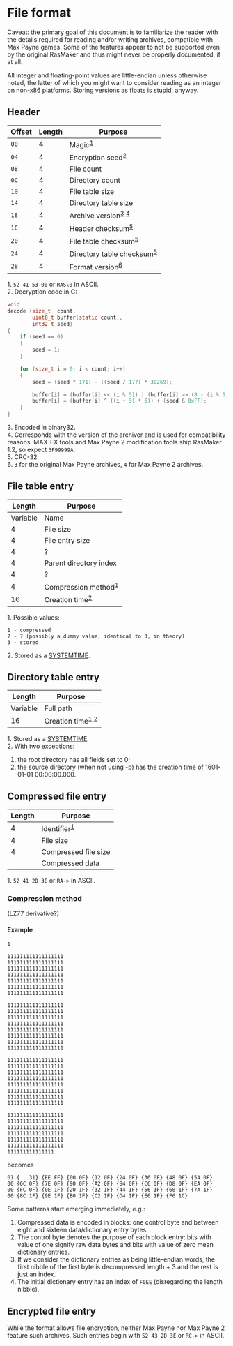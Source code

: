 # File format

Caveat:
the primary goal of this document is to familiarize the reader with the details required for reading and/or writing archives, compatible with Max Payne games.
Some of the features appear to not be supported even by the original RasMaker and thus might never be properly documented, if at all.

All integer and floating-point values are little-endian unless otherwise noted, the latter of which you might want to consider reading as an integer on non-x86 platforms.
<opinion>Storing versions as floats is stupid, anyway.</opinion>

## Header

| Offset | Length | Purpose                                                                            |
| ------ | ------ | ---------------------------------------------------------------------------------- |
| `00`   | 4      | Magic<sup>[1](#header_footnote1)</sup>                                             |
| `04`   | 4      | Encryption seed<sup>[2](#header_footnote2)</sup>                                   |
| `08`   | 4      | File count                                                                         |
| `0C`   | 4      | Directory count                                                                    |
| `10`   | 4      | File table size                                                                    |
| `14`   | 4      | Directory table size                                                               |
| `18`   | 4      | Archive version<sup>[3](#header_footnote3)</sup> <sup>[4](#header_footnote4)</sup> |
| `1C`   | 4      | Header checksum<sup>[5](#header_footnote5)</sup>                                   |
| `20`   | 4      | File table checksum<sup>[5](#header_footnote5)</sup>                               |
| `24`   | 4      | Directory table checksum<sup>[5](#header_footnote5)</sup>                          |
| `28`   | 4      | Format version<sup>[6](#header_footnote6)</sup>                                    |

<a name="header_footnote1">1</a>.
`52 41 53 00` or `RAS\0` in ASCII.  
<a name="header_footnote2">2</a>.
Decryption code in C:

```c
void
decode (size_t  count,
        uint8_t buffer[static count],
        int32_t seed)
{
    if (seed == 0)
    {
        seed = 1;
    }

    for (size_t i = 0; i < count; i++)
    {
        seed = (seed * 171) - ((seed / 177) * 30269);

        buffer[i] = (buffer[i] << (i % 5)) | (buffer[i] >> (8 - (i % 5)));
        buffer[i] = (buffer[i] ^ ((i + 3) * 6)) + (seed & 0xFF);
    }
}
```

<a name="header_footnote3">3</a>.
Encoded in binary32.  
<a name="header_footnote4">4</a>.
Corresponds with the version of the archiver and is used for compatibility reasons.
MAX-FX tools and Max Payne 2 modification tools ship RasMaker 1.2, so expect `3F99999A`.  
<a name="header_footnote5">5</a>.
CRC-32  
<a name="header_footnote6">6</a>.
`3` for the original Max Payne archives, `4` for Max Payne 2 archives.

## File table entry

| Length   | Purpose                                           |
| -------- | ------------------------------------------------- |
| Variable | Name                                              |
| 4        | File size                                         |
| 4        | File entry size                                   |
| 4        | ?                                                 |
| 4        | Parent directory index                            |
| 4        | ?                                                 |
| 4        | Compression method<sup>[1](#file_footnote1)</sup> |
| 16       | Creation time<sup>[2](#file_footnote2)</sup>      |

<a name="file_footnote1">1</a>. Possible values:
```
1 - compressed
2 - ? (possibly a dummy value, identical to 3, in theory)
3 - stored
```
<a name="file_footnote2">2</a>.
Stored as a [SYSTEMTIME](https://msdn.microsoft.com/en-us/library/windows/desktop/ms724950.aspx).

## Directory table entry

| Length   | Purpose                                                                    |
| -------- | -------------------------------------------------------------------------- |
| Variable | Full path                                                                  |
| 16       | Creation time<sup>[1](#dir_footnote1)</sup> <sup>[2](#dir_footnote2)</sup> |

<a name="dir_footnote1">1</a>.
Stored as a [SYSTEMTIME](https://msdn.microsoft.com/en-us/library/windows/desktop/ms724950.aspx).  
<a name="dir_footnote2">2</a>. With two exceptions:  
1. the root directory has all fields set to 0;  
2. the source directory (when not using -p) has the creation time of 1601-01-01 00:00:00.000.

## Compressed file entry

| Length | Purpose                                  |
| ------ | ---------------------------------------- |
| 4      | Identifier<sup>[1](#cmp_footnote1)</sup> |
| 4      | File size                                |
| 4      | Compressed file size                     |
|        | Compressed data                          |

<a name="cmp_footnote1">1</a>.
`52 41 2D 3E` or `RA->` in ASCII.  

### Compression method
(LZ77 derivative?)

#### Example
```
1

111111111111111111
111111111111111111
111111111111111111
111111111111111111
111111111111111111
111111111111111111
111111111111111111

111111111111111111
111111111111111111
111111111111111111
111111111111111111
111111111111111111
111111111111111111
111111111111111111
111111111111111111

111111111111111111
111111111111111111
111111111111111111
111111111111111111
111111111111111111
111111111111111111
111111111111111111
111111111111111111

111111111111111111
111111111111111111
111111111111111111
111111111111111111
111111111111111111
111111111111111111
111111111111111
```

becomes

```
01 {   31} {EE FF} {00 0F} {12 0F} {24 0F} {36 0F} {48 0F} {5A 0F}
00 {6C 0F} {7E 0F} {90 0F} {A2 0F} {B4 0F} {C6 0F} {D8 0F} {EA 0F}
00 {FC 0F} {0E 1F} {20 1F} {32 1F} {44 1F} {56 1F} {68 1F} {7A 1F}
00 {8C 1F} {9E 1F} {B0 1F} {C2 1F} {D4 1F} {E6 1F} {F6 1C}
```

Some patterns start emerging immediately, e.g.:

1. Compressed data is encoded in blocks: one control byte and between eight and sixteen data/dictionary entry bytes.
2. The control byte denotes the purpose of each block entry: bits with value of one signify raw data bytes and bits with value of zero mean dictionary entries.
3. If we consider the dictionary entries as being little-endian words, the first nibble of the first byte is decompressed length + 3 and the rest is just an index.
4. The initial dictionary entry has an index of `F0EE` (disregarding the length nibble).

## Encrypted file entry

While the format allows file encryption, neither Max Payne nor Max Payne 2 feature such archives.
Such entries begin with `52 43 2D 3E` or `RC->` in ASCII.
